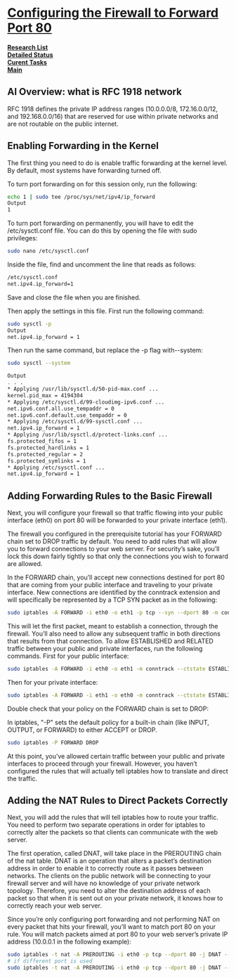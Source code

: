 # **[Configuring the Firewall to Forward Port 80](https://www.digitalocean.com/community/tutorials/how-to-forward-ports-through-a-linux-gateway-with-iptables)**

**[Research List](../../../../../research_list.md)**\
**[Detailed Status](../../../../../../a_status/detailed_status.md)**\
**[Curent Tasks](../../../../../../a_status/current_tasks.md)**\
**[Main](../../../../../../README.md)**

## AI Overview: what is RFC 1918 network

RFC 1918 defines the private IP address ranges (10.0.0.0/8, 172.16.0.0/12, and 192.168.0.0/16) that are reserved for use within private networks and are not routable on the public internet.

## Enabling Forwarding in the Kernel

The first thing you need to do is enable traffic forwarding at the kernel level. By default, most systems have forwarding turned off.

To turn port forwarding on for this session only, run the following:

```bash
echo 1 | sudo tee /proc/sys/net/ipv4/ip_forward
Output
1
```

To turn port forwarding on permanently, you will have to edit the /etc/sysctl.conf file. You can do this by opening the file with sudo privileges:

```bash
sudo nano /etc/sysctl.conf
```

Inside the file, find and uncomment the line that reads as follows:

```bash
/etc/sysctl.conf
net.ipv4.ip_forward=1
```

Save and close the file when you are finished.

Then apply the settings in this file. First run the following command:

```bash
sudo sysctl -p
Output
net.ipv4.ip_forward = 1
````

Then run the same command, but replace the -p flag with--system:

```bash
sudo sysctl --system

Output
. . .
* Applying /usr/lib/sysctl.d/50-pid-max.conf ...
kernel.pid_max = 4194304
* Applying /etc/sysctl.d/99-cloudimg-ipv6.conf ...
net.ipv6.conf.all.use_tempaddr = 0
net.ipv6.conf.default.use_tempaddr = 0
* Applying /etc/sysctl.d/99-sysctl.conf ...
net.ipv4.ip_forward = 1
* Applying /usr/lib/sysctl.d/protect-links.conf ...
fs.protected_fifos = 1
fs.protected_hardlinks = 1
fs.protected_regular = 2
fs.protected_symlinks = 1
* Applying /etc/sysctl.conf ...
net.ipv4.ip_forward = 1
```

## Adding Forwarding Rules to the Basic Firewall

Next, you will configure your firewall so that traffic flowing into your public interface (eth0) on port 80 will be forwarded to your private interface (eth1).

The firewall you configured in the prerequisite tutorial has your FORWARD chain set to DROP traffic by default. You need to add rules that will allow you to forward connections to your web server. For security’s sake, you’ll lock this down fairly tightly so that only the connections you wish to forward are allowed.

In the FORWARD chain, you’ll accept new connections destined for port 80 that are coming from your public interface and traveling to your private interface. New connections are identified by the conntrack extension and will specifically be represented by a TCP SYN packet as in the following:

```bash
sudo iptables -A FORWARD -i eth0 -o eth1 -p tcp --syn --dport 80 -m conntrack --ctstate NEW -j ACCEPT
```

This will let the first packet, meant to establish a connection, through the firewall. You’ll also need to allow any subsequent traffic in both directions that results from that connection. To allow ESTABLISHED and RELATED traffic between your public and private interfaces, run the following commands. First for your public interface:

```bash
sudo iptables -A FORWARD -i eth0 -o eth1 -m conntrack --ctstate ESTABLISHED,RELATED -j ACCEPT
```

Then for your private interface:

```bash
sudo iptables -A FORWARD -i eth1 -o eth0 -m conntrack --ctstate ESTABLISHED,RELATED -j ACCEPT
```

Double check that your policy on the FORWARD chain is set to DROP:

In iptables, "-P" sets the default policy for a built-in chain (like INPUT, OUTPUT, or FORWARD) to either ACCEPT or DROP.

```bash
sudo iptables -P FORWARD DROP
```

At this point, you’ve allowed certain traffic between your public and private interfaces to proceed through your firewall. However, you haven’t configured the rules that will actually tell iptables how to translate and direct the traffic.

## Adding the NAT Rules to Direct Packets Correctly

Next, you will add the rules that will tell iptables how to route your traffic. You need to perform two separate operations in order for iptables to correctly alter the packets so that clients can communicate with the web server.

The first operation, called DNAT, will take place in the PREROUTING chain of the nat table. DNAT is an operation that alters a packet’s destination address in order to enable it to correctly route as it passes between networks. The clients on the public network will be connecting to your firewall server and will have no knowledge of your private network topology. Therefore, you need to alter the destination address of each packet so that when it is sent out on your private network, it knows how to correctly reach your web server.

Since you’re only configuring port forwarding and not performing NAT on every packet that hits your firewall, you’ll want to match port 80 on your rule. You will match packets aimed at port 80 to your web server’s private IP address (10.0.0.1 in the following example):

```bash
sudo iptables -t nat -A PREROUTING -i eth0 -p tcp --dport 80 -j DNAT --to-destination 10.0.0.1
# if different port is used
sudo iptables -t nat -A PREROUTING -i eth0 -p tcp --dport 80 -j DNAT --to-destination 10.0.0.1:8080

```

